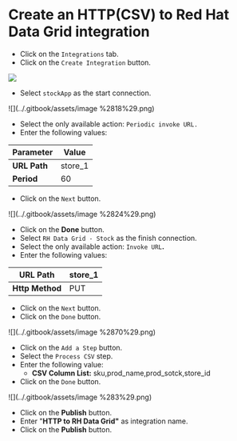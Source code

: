 # Create an HTTP\(CSV\) to Red Hat Data Grid integration

* Click on the `Integrations` tab.
* Click on the `Create Integration` button.

![](https://blobscdn.gitbook.com/v0/b/gitbook-28427.appspot.com/o/assets%2F-LDgEtlo1zua2etnJvxn%2F-LELUN0iQuZ-Lrgc8hhc%2F-LELUepgR8SpNSlYSgyo%2Fimage.png?alt=media&token=0f0657c7-c105-4e1d-aff8-e5142423f484)

* Select `stockApp` as the start connection.

![](../.gitbook/assets/image %2818%29.png)

* Select the only available action:  `Periodic invoke URL.`
* Enter the following values:

| **Parameter** | **Value** |
| --- | --- |
| **URL Path** | store\_1 |
| **Period** | 60 |

* Click on the `Next` button.

![](../.gitbook/assets/image %2824%29.png)

* Click on the **Done** button.
* Select `RH Data Grid - Stock` as the finish connection.
* Select the only available action:  `Invoke URL`**.**
* Enter the following values:

| **URL Path** | store\_1 |
| --- | --- |
| **Http Method** | PUT |

* Click on the `Next` button.
* Click on the `Done` button.

![](../.gitbook/assets/image %2870%29.png)

* Click on the `Add a Step` button.
* Select the `Process CSV` step.
* Enter the following value:
  * **CSV Column List:** sku,prod\_name,prod\_sotck,store\_id
* Click on the `Done` button.

![](../.gitbook/assets/image %283%29.png)

* Click on the **Publish** button.
* Enter "**HTTP to RH Data Grid"** as integration name.
* Click on the **Publish** button.



